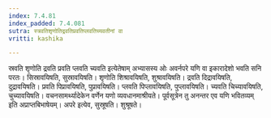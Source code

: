 ```yaml
---
index: 7.4.81
index_padded: 7.4.081
sutra: स्त्रवतिशृणोतिद्रवतिप्रवतिप्लवतिच्यवतीनां वा
vritti: kashika

---
```

स्रवति शृणोति द्रवति प्रवति प्लवति च्यवति इत्येतेषाम् अभ्यासस्य ओः अवर्नपरे यणि वा इकारादेशो भवति सनि परतः। सिस्रावयिषति, सुस्रावयिषति। शृणोति शिश्रावयिषति, शुश्रावयिषति। द्रवति दिद्रावयिषति, दुद्रावयिषति। प्रवति पिप्रावयिषति, पुप्रावयिषति। प्लवति पिप्लावयिषति, पुप्लावयिषति। च्यवति चिच्यावयिषति, चुच्यावयिषति। वचनसामर्थ्यादेकेन वर्णेन यणो व्यवधानमाश्रीयते। पूर्वसूत्रेन तु अनन्तर एव यणि भवितव्यम् इति अप्राप्तबिभाषेयम्। अपरे इत्येव, सुस्रूषति। शुश्रूषते।